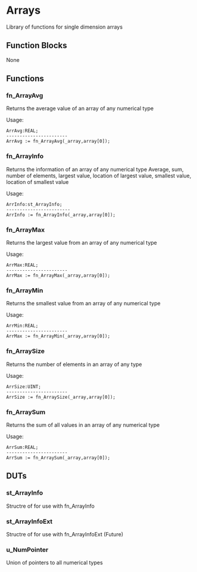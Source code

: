 # Arrays
Library of functions for single dimension arrays


## Function Blocks
None

## Functions

### fn_ArrayAvg
Returns the average value of an array of any numerical type

Usage:
```
ArrAvg:REAL;
-----------------------
ArrAvg := fn_ArrayAvg(_array,array[0]);
```

### fn_ArrayInfo

Returns the information of an array of any numerical type
Average, sum,  number of elements, largest value, location of largest value,  smallest value, location of smallest value

Usage:
```
ArrInfo:st_ArrayInfo;
------------------------
ArrInfo := fn_ArrayInfo(_array,array[0]);
```

### fn_ArrayMax
Returns the largest value from an array of any numerical type

Usage:
```
ArrMax:REAL;
-----------------------
ArrMax := fn_ArrayMax(_array,array[0]);
```

### fn_ArrayMin
Returns the smallest value from an array of any numerical type

Usage:
```
ArrMin:REAL;
-----------------------
ArrMax := fn_ArrayMin(_array,array[0]);
```

### fn_ArraySize
Returns the number of elements in an array of any type

Usage:
```
ArrSize:UINT;
-----------------------
ArrSize := fn_ArraySize(_array,array[0]);
```

### fn_ArraySum
Returns the sum of all values in an array of any numerical type

Usage:
```
ArrSum:REAL;
-----------------------
ArrSum := fn_ArraySum(_array,array[0]);
```

## DUTs

### st_ArrayInfo
Structre of for use with fn_ArrayInfo

### st_ArrayInfoExt
Structre of for use with fn_ArrayInfoExt (Future)

### u_NumPointer

Union of pointers to all numerical types
